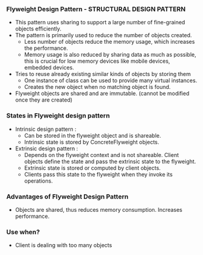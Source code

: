 ### Flyweight Design Pattern - STRUCTURAL DESIGN PATTERN
* This pattern uses sharing to support a large number of fine-grained objects efficiently.
* The pattern is primarily used to reduce the number of objects created.
    * Less number of objects reduce the memory usage, which increases the performance.
    * Memory usage is also reduced by sharing data as much as possible, this is crucial for low memory devices like mobile devices, embedded devices.
* Tries to reuse already existing similar kinds of objects by storing them
    * One instance of class can be used to provide many virtual instances.
    * Creates the new object when no matching object is found.
* Flyweight objects are shared and are immutable. (cannot be modified once they are created)

### States in Flyweight design pattern
* Intrinsic design pattern :
    * Can be stored in the flyweight object and is shareable.
    * Intrinsic state is stored by ConcreteFlyweight objects.
* Extrinsic design pattern :
    * Depends on the flyweight context and is not shareable. Client objects define the state and pass the extrinsic state to the flyweight.
    * Extrinsic state is stored or computed by client objects.
    * Clients pass this state to the flyweight when they invoke its operations.

### Advantages of Flyweight Design Pattern
* Objects are shared, thus reduces memory consumption. Increases performance.

### Use when?
* Client is dealing with too many objects
